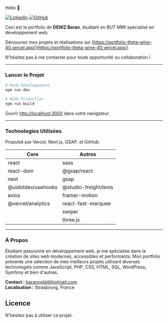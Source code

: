 Hello 👋 

[![LinkedIn](https://github.com/yasingencnet/webkit/assets/5924267/63307c26-ed84-4027-b970-c6b972d4419e)](https://www.linkedin.com/in/baran-deniz-973ba923a/)
[![GitHub](https://github.com/yasingencnet/webkit/assets/5924267/d99ace42-aaee-4aae-95f0-9149e975c261)](https://github.com/brndnz7)

Ceci est le portfolio de **DENIZ Baran**, étudiant en BUT MMI spécialisé en développement web. 

Découvrez mes projets et réalisations sur [https://portfolio-theta-wine-40.vercel.app/](https://portfolio-theta-wine-40.vercel.app/)

N'hésitez pas à me contacter pour toute opportunité ou collaboration !

---

### Lancer le Projet

```bash
# Mode Développement
npm run dev

# Mode Production
npm run build
```

Ouvrir [http://localhost:3000](http://localhost:3000) dans votre navigateur.

---

### Technologies Utilisées

Propulsé par Vercel, Next.js, GSAP, et GitHub.

| Core               | Autres                |
|--------------------|-----------------------|
| react              | sass                  |
| react-dom          | @gsap/react           |
| next               | gsap                  |
| @uidotdev/usehooks | @studio-freight/lenis |
| axios              | framer-motion         |
| @vercel/analytics  | react-fast-marquee    |
|                    | swiper                |
|                    | three.js              |

---

### À Propos

Étudiant passionné en développement web, je me spécialise dans la création de sites web modernes, accessibles et performants. Mon portfolio présente une sélection de mes meilleurs projets utilisant diverses technologies comme JavaScript, PHP, CSS, HTML, SQL, WordPress, Symfony et bien d'autres.

**Contact :** barancelal@hotmail.com  
**Localisation :** Strasbourg, France

## Licence
N'hésitez pas à utiliser ce projet.